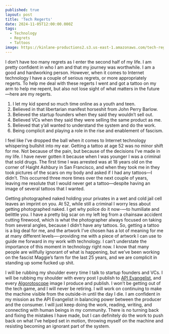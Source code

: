 ```yaml
---
published: true
layout: post
title: 'Tech Regerts'
date: 2024-11-05T12:00:00.000Z
tags:
  - Technology
  - Regrets
  - Tattoos
image: https://kinlane-productions2.s3.us-east-1.amazonaws.com/tech-regerts.jpeg
---
```

I don’t have too many regrets as I enter the second half of my life. I am pretty confident in who I am and that my journey was worthwhile. I am a good and hardworking person. However, when it comes to Internet technology I have a couple of serious regrets, or more appropriately regerts. To help me deal with these regerts I went and got a tattoo on my arm to help me repent, but also not lose sight of what matters in the future—here are my regerts.

1. I let my kid spend so much time online as a youth and teen.
2. Believed in that libertarian manifest horseshit from John Perry Barlow.
3. Believed the startup founders when they said they wouldn’t sell out.
4. Believed VCs when they said they were selling the same product as me.
5. Believed that y’all wanted to understand the system and do the work.
6. Being complicit and playing a role in the rise and enablement of fascism.

I feel like I’ve dropped the ball when it comes to Internet technology whispering 
bullshit into my ear. Getting a tattoo at age 52 was no minor shift for me. Not because of the pain, but because of the decisions I’ve made in my life. I have never gotten it because when I was younger I was a criminal that sold drugs. The first time I was arrested was at 18 years old on the corner of Haight Ashbury in San Francisco, and when they took me in they took pictures of the scars on my body and asked if I had any tattoos—I didn’t. This occurred three more times over the next couple of years, leaving me resolute that I would never get a tattoo—despite having an image of several tattoos that I wanted.

Getting photographed naked holding your privates in a wet and cold jail cell leaves an imprint on you. At 52, while still a criminal I worry less about getting photographed naked. I get why police do it now-—to humiliate and belittle you. I have a pretty big scar on my left leg from a chainsaw accident cutting firewood, which is what the photographer always focused on taking from several angles, because I didn’t have any tattoos. So, getting a tattoo is a big deal for me, and the artwork I’ve chosen has a lot of meaning for me at many different levels—-providing me with a piece of artwork I can use to guide me forward in my work with technology. I can’t understate the importance of this moment in technology right now. I know that many people are willfully ignorant of what is happening, but we’ve been working on the fascist Maggie’s farm for the last 25 years, and we are complicit in standing up some fucked up shit.

I will be rubbing my shoulder every time I talk to startup founders and VCs. I will be rubbing my shoulder with every post I publish to [API Evangelist](https://apievangelist.com), and every [Algorotoscope](https://algorithmic.rotoscope.work/) image I produce and publish. I won’t be getting out of the tech game, and I will never be retiring. I will work on continuing to make the machine visible from the outside-in until the day I die. I am confident in my mission as the API Evangelist in balancing power between the producer and the consumer. I will just keep doing the work, reading, writing, and connecting with human beings in my community. There is no turning back and fixing the mistakes I have made, but I can definitely do the work to push back on what I’ve helped set in motion, throwing myself on the machine and resisting becoming an ignorant part of the system.